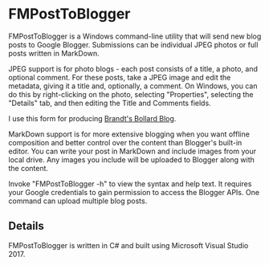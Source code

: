 # FMPostToBlogger

FMPostToBlogger is a Windows command-line utility that will send new blog posts to Google Blogger. Submissions can be individual JPEG photos or full posts written in MarkDown.

JPEG support is for photo blogs - each post consists of a title, a photo, and optional comment. For these posts, take a JPEG image and edit the metadata, giving it a title and, optionally, a comment. On Windows, you can do this by right-clicking on the photo, selecting "Properties", selecting the "Details" tab, and then editing the Title and Comments fields.

I use this form for producing [Brandt's Bollard Blog](https://bollard.brandtredd.com).

MarkDown support is for more extensive blogging when you want offline composition and better control over the content than Blogger's built-in editor. You can write your post in MarkDown and include images from your local drive. Any images you include will be uploaded to Blogger along with the content.

Invoke "FMPostToBlogger -h" to view the syntax and help text. It requires your Google credentials to gain permission to access the Blogger APIs. One command can upload multiple blog posts.

## Details

FMPostToBlogger is written in C# and built using Microsoft Visual Studio 2017.